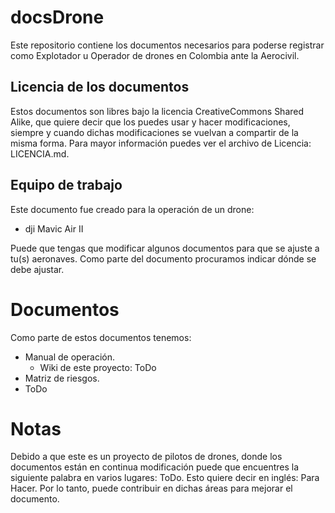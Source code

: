 # docsDrone

Este repositorio contiene los documentos necesarios para poderse registrar como Explotador u Operador de drones en Colombia ante la Aerocivil.

## Licencia de los documentos

Estos documentos son libres bajo la licencia CreativeCommons Shared Alike, que quiere decir que los puedes usar y hacer modificaciones, siempre y cuando dichas modificaciones se vuelvan a compartir de la misma forma.
Para mayor información puedes ver el archivo de Licencia: LICENCIA.md.

## Equipo de trabajo

Este documento fue creado para la operación de un drone:

* dji Mavic Air II

Puede que tengas que modificar algunos documentos para que se ajuste a tu(s) aeronaves.
Como parte del documento procuramos indicar dónde se debe ajustar.

# Documentos

Como parte de estos documentos tenemos:

* Manual de operación.
  * Wiki de este proyecto: ToDo
* Matriz de riesgos.
 * ToDo

# Notas

Debido a que este es un proyecto de pilotos de drones, donde los documentos están en continua modificación puede que encuentres la siguiente palabra en varios lugares: ToDo.
Esto quiere decir en inglés: Para Hacer.
Por lo tanto, puede contribuir en dichas áreas para mejorar el documento.
